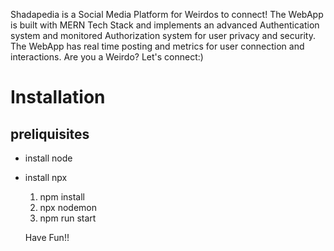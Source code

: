 Shadapedia is a Social Media Platform for Weirdos to connect!
The WebApp is built with MERN Tech Stack and implements an advanced Authentication system and monitored Authorization system for user privacy and security. 
The WebApp has real time posting and metrics for user connection and interactions. 
Are you a Weirdo? Let's connect:)

# Installation
## preliquisites
- install node
- install npx

  1. npm install
  2. npx nodemon
  3. npm run start

  Have Fun!!
